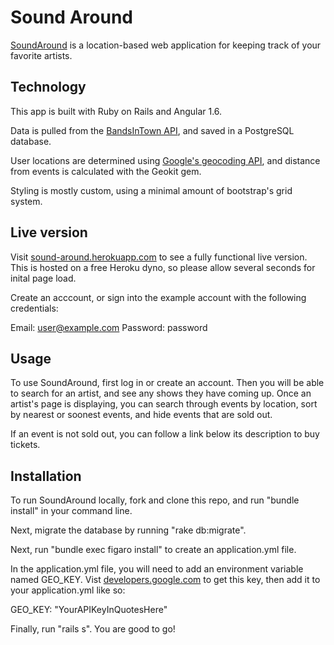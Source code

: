 # Sound Around

[SoundAround](sound-around.herokuapp.com) is a location-based web application for keeping track of your favorite artists.

## Technology

This app is built with Ruby on Rails and Angular 1.6. 

Data is pulled from the [BandsInTown API](http://www.bandsintown.com/api/overview), and saved in a PostgreSQL database. 

User locations are determined using [Google's geocoding API](https://developers.google.com/maps/documentation/geolocation/intro), and distance from events is calculated with the Geokit gem.

Styling is mostly custom, using a minimal amount of bootstrap's grid system.

## Live version

Visit [sound-around.herokuapp.com](sound-around.herokuapp.com) to see a fully functional live version. This is hosted on a free Heroku dyno, so please allow several seconds for inital page load.

Create an acccount, or sign into the example account with the following credentials: 

Email: user@example.com
Password: password

## Usage

To use SoundAround, first log in or create an account. Then you will be able to search for an artist, and see any shows they have coming up. Once an artist's page is displaying, you can search through events by location, sort by nearest or soonest events, and hide events that are sold out.

If an event is not sold out, you can follow a link below its description to buy tickets.

## Installation

To run SoundAround locally, fork and clone this repo, and run "bundle install" in your command line.

Next, migrate the database by running "rake db:migrate".

Next, run "bundle exec figaro install" to create an application.yml file.

In the application.yml file, you will need to add an environment variable named GEO_KEY. Vist [developers.google.com](https://developers.google.com/maps/documentation/geolocation/intro) to get this key, then add it to your application.yml like so:

GEO_KEY: "YourAPIKeyInQuotesHere"

Finally, run "rails s". You are good to go!

